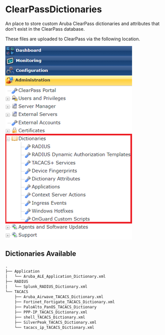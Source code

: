 # ClearPassDictionaries

An place to store custom Aruba ClearPass dictionaries and attributes that don't exist in the ClearPass database.

These files are uploaded to ClearPass via the following location.

![CPPM_Dictionary_Location](CPPMDictionaries.png)

## Dictionaries Available
```
.
├── Application
│   └── Aruba_ALE_Application_Dictionary.xml
├── RADIUS
│   └── Splunk_RADIUS_Dictionary.xml
└── TACACS
    ├── Aruba_Airwave_TACACS_Dictionary.xml
    ├── Fortinet_Fortigate_TACACS_Dictionary.xml
    ├── PaloAlto_PanOS_TACACS_Dictionary
    ├── PPP-IP_TACACS_Dictionary.xml
    ├── shell_TACACS_Dictionary.xml
    ├── SilverPeak_TACACS_Dictionary.xml
    └── tacacs_ip_TACACS_Dictionary.xml
```

